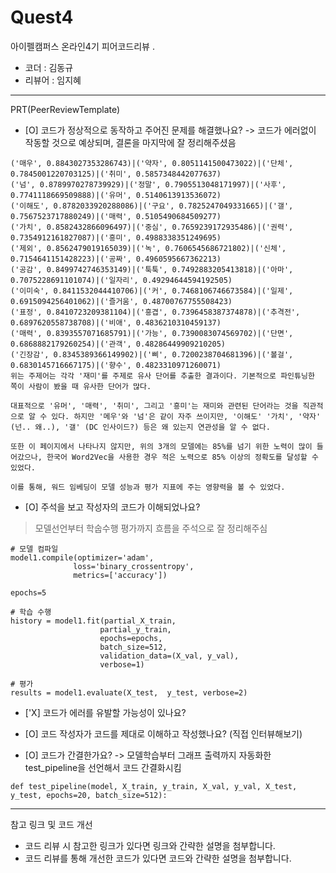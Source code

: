 # Quest4

아이펠캠퍼스 온라인4기 피어코드리뷰
.
- 코더 : 김동규
- 리뷰어 : 임지혜
-------------------------------------------------- -----------

PRT(PeerReviewTemplate)

- [O] 코드가 정상적으로 동작하고 주어진 문제를 해결했나요?
-> 코드가 에러없이 작동할 것으로 예상되며, 결론을 마지막에 잘 정리해주셨음
```
('매우', 0.8843027353286743)|('약자', 0.8051141500473022)|('단체', 0.7845001220703125)|('취미', 0.5857348442077637)
('넘', 0.8789970278739929)|('정말', 0.7905513048171997)|('사후', 0.7741118669509888)|('유머', 0.5140613913536072)
('이해도', 0.8782033920288086)|('구요', 0.7825247049331665)|('갤', 0.7567523717880249)|('매력', 0.5105490684509277)
('가치', 0.8582432866096497)|('중심', 0.7659239172935486)|('권력', 0.7354912161827087)|('흥미', 0.4988338351249695)
('제외', 0.8562479019165039)|('녹', 0.7606545686721802)|('신체', 0.7154641151428223)|('공짜', 0.4960595667362213)
('공감', 0.8499742746353149)|('툭툭', 0.7492883205413818)|('아마', 0.7075228691101074)|('일자리', 0.49294644594192505)
('이미숙', 0.8411532044410706)|('커', 0.7468106746673584)|('일제', 0.6915094256401062)|('즐거움', 0.48700767755508423)
('표정', 0.8410723209381104)|('흥겹', 0.7396458387374878)|('추격전', 0.6897620558738708)|('비애', 0.4836210310459137)
('매력', 0.8393557071685791)|('가능', 0.7390083074569702)|('단면', 0.6868882179260254)|('관객', 0.48286449909210205)
('긴장감', 0.8345389366149902)|('삐', 0.7200238704681396)|('볼걸', 0.6830145716667175)|('향수', 0.4823310971260071)
위는 주제어는 각각 '재미'를 주제로 유사 단어를 추출한 결과이다. 기본적으로 파인튜닝한 쪽이 사람이 봤을 때 유사한 단어가 많다.

대표적으로 '유머', '매력', '취미', 그리고 '흥미'는 재미와 관련된 단어라는 것을 직관적으로 알 수 있다. 하지만 '메우'와 '넘'은 같이 자주 쓰이지만, '이해도' '가치', '약자' (넌.. 왜..), '갤' (DC 인사이드?) 등은 왜 있는지 연관성을 알 수 없다.

또한 이 페이지에서 나타나지 않지만, 위의 3개의 모델에는 85%를 넘기 위한 노력이 많이 들어갔으나, 한국어 Word2Vec을 사용한 경우 적은 노력으로 85% 이상의 정확도를 달성할 수 있었다.

이를 통해, 워드 임베딩이 모델 성능과 평가 지표에 주는 영향력을 볼 수 있었다.
```

- [O] 주석을 보고 작성자의 코드가 이해되었나요?
> 모델선언부터 학숩수행 평가까지 흐름을 주석으로 잘 정리해주심
```
# 모델 컴파일
model1.compile(optimizer='adam',
              loss='binary_crossentropy',
              metrics=['accuracy'])
              
epochs=5

# 학습 수행
history = model1.fit(partial_X_train,
                    partial_y_train,
                    epochs=epochs,
                    batch_size=512,
                    validation_data=(X_val, y_val),
                    verbose=1)

# 평가
results = model1.evaluate(X_test,  y_test, verbose=2)
```

- ['X] 코드가 에러를 유발할 가능성이 있나요?

- [O] 코드 작성자가 코드를 제대로 이해하고 작성했나요? (직접 인터뷰해보기)

- [O] 코드가 간결한가요?
-> 모델학습부터 그래프 출력까지 자동화한 test_pipeline을 선언해서 코드 간결화시킴
```
def test_pipeline(model, X_train, y_train, X_val, y_val, X_test, y_test, epochs=20, batch_size=512):
```

----------------------------------------------

참고 링크 및 코드 개선
- 코드 리뷰 시 참고한 링크가 있다면 링크와 간략한 설명을 첨부합니다.
- 코드 리뷰를 통해 개선한 코드가 있다면 코드와 간략한 설명을 첨부합니다.
